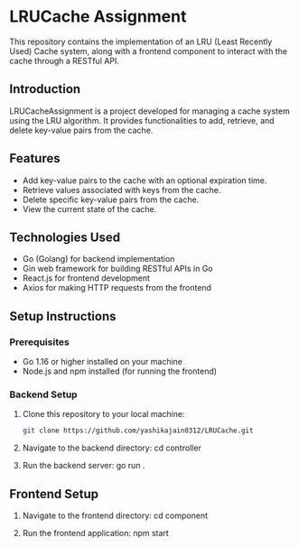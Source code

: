 # LRUCache Assignment

This repository contains the implementation of an LRU (Least Recently Used) Cache system, along with a frontend component to interact with the cache through a RESTful API.

## Introduction

LRUCacheAssignment is a project developed for managing a cache system using the LRU algorithm. It provides functionalities to add, retrieve, and delete key-value pairs from the cache.

## Features

- Add key-value pairs to the cache with an optional expiration time.
- Retrieve values associated with keys from the cache.
- Delete specific key-value pairs from the cache.
- View the current state of the cache.

## Technologies Used

- Go (Golang) for backend implementation
- Gin web framework for building RESTful APIs in Go
- React.js for frontend development
- Axios for making HTTP requests from the frontend

## Setup Instructions

### Prerequisites

- Go 1.16 or higher installed on your machine
- Node.js and npm installed (for running the frontend)

### Backend Setup

1. Clone this repository to your local machine:

   ```bash
   git clone https://github.com/yashikajain0312/LRUCache.git

2. Navigate to the backend directory:
   cd controller

3. Run the backend server:
   go run .

## Frontend Setup

1. Navigate to the frontend directory:
   cd component

2. Run the frontend application:
   npm start
